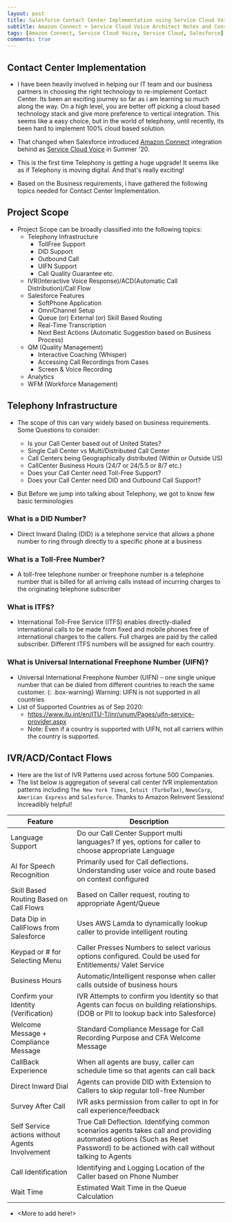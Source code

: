 ```yaml
---
layout: post
title: Salesforce Contact Center Implementation using Service Cloud Voice
subtitle: Amazon Connect + Service Cloud Voice Architect Notes and Considerations
tags: [Amazon Connect, Service Cloud Voice, Service Cloud, Salesforce]
comments: true
---
```


## Contact Center Implementation

* I have been heavily involved in helping our IT team and our business partners in choosing the right technology to re-implement Contact Center. Its been an exciting journey so far as i am learning so much along the way. On a high level, you are better off picking a cloud based technology stack and give more preference to vertical integration. This seems like a easy choice, but in the world of telephony, until recently, its been hard to implement 100% cloud based solution.

* That changed when Salesforce introduced [Amazon Connect](https://aws.amazon.com/connect/) integration behind as [Service Cloud Voice](https://www.salesforce.com/products/service-cloud/solutions/call-center-management/) in Summer '20.

* This is the first time Telephony is getting a huge upgrade! It seems like as if Telephony is moving digital. And that's really exciting!

* Based on the Business requirements, i have gathered the following topics needed for Contact Center Implementation.

## Project Scope

* Project Scope can be broadly classified into the following topics:
  * Telephony Infrastructure
    * TollFree Support
    * DID Support
    * Outbound Call
    * UIFN Support
    * Call Quality Guarantee etc.
  * IVR(Interactive Voice Response)/ACD(Automatic Call Distribution)/Call Flow
  * Salesforce Features
    * SoftPhone Application
    * OmniChannel Setup
    * Queue (or) External (or) Skill Based Routing
    * Real-Time Transcription
    * Next Best Actions (Automatic Suggestion based on Business Process)
  * QM (Quality Management)
    * Interactive Coaching (Whisper)
    * Accessing Call Recordings from Cases
    * Screen & Voice Recording
  * Analytics
  * WFM (Workforce Management)
  
## Telephony Infrastructure

* The scope of this can vary widely based on business requirements. Some Questions to consider:
  * Is your Call Center based out of United States?
  * Single Call Center vs Multi/Distributed Call Center
  * Call Centers being Geographically distributed (Within or Outside US)
  * CallCenter Business Hours (24/7 or 24/5.5 or 8/7 etc.)
  * Does your Call Center need Toll-Free Support?
  * Does your Call Center need DID and Outbound Call Support?

* But Before we jump into talking about Telephony, we got to know few basic terminologies

### What is a DID Number?
* Direct Inward Dialing (DID) is a telephone service that allows a phone number to ring through directly to a specific phone at a business

### What is a Toll-Free Number?
* A toll-free telephone number or freephone number is a telephone number that is billed for all arriving calls instead of incurring charges to the originating telephone subscriber

### What is ITFS?
* International Toll-Free Service (ITFS) enables directly-dialled international calls to be made from fixed and mobile phones free of international charges to the callers. Full charges are paid by the called subscriber. Different ITFS numbers will be assigned for each country.

### What is Universal International Freephone Number (UIFN)?
* Universal International Freephone Number (UIFN) – one single unique number that can be dialed from different countries to reach the same customer.
{: .box-warning} Warning: UIFN is not supported in all countries
* List of Supported Countries as of Sep 2020: 
  * https://www.itu.int/en/ITU-T/inr/unum/Pages/uifn-service-provider.aspx
  * Note: Even if a country is supported with UIFN, not all carriers within the country is supported.

## IVR/ACD/Contact Flows

* Here are the list of IVR Patterns used across fortune 500 Companies.
* The list below is aggregation of several call center IVR implementation patterns including `The New York Times`, `Intuit (TurboTax)`, `NewsCorp`, `American Express` and `Salesforce`. Thanks to Amazon ReInvent Sessions! Increadibly helpful!

| Feature | Description |
|--|--|
|Language Support|Do our Call Center Support multi languages? If yes, options for caller to choose appropriate Language |
|AI for Speech Recognition | Primarily used for Call deflections. Understanding user voice and route based on context configured |
|Skill Based Routing Based on Call Flows| Based on Caller request, routing to appropriate Agent/Queue |
|Data Dip in CallFlows from Salesforce| Uses AWS Lamda to dynamically lookup caller to provide intelligent routing |
|Keypad or # for Selecting Menu| Caller Presses Numbers to select various options configured. Could be used for Entitlements/ Valet Service |
|Business Hours| Automatic/Intelligent response when caller calls outside of business hours|
|Confirm your Identity (Verification)| IVR Attempts to confirm you Identity so that Agents can focus on building relationships. (DOB or PII to lookup back into Salesforce) |
|Welcome Message + Compliance Message| Standard Compliance Message for Call Recording Purpose and CFA Welcome Message |
|CallBack Experience| When all agents are busy, caller can schedule time so that agents can call back |
|Direct Inward Dial | Agents can provide DID with Extension to Callers to skip regular toll-free Number|
|Survey After Call | IVR asks permission from caller to opt in for call experience/feedback|
| Self Service actions without Agents Involvement | True Call Deflection. Identifying common scenarios agents takes call and providing automated options (Such as Reset Password) to be actioned with call without talking to Agents |
|Call Identification | Identifying and Logging Location of the Caller based on Phone Number|
|Wait Time | Estimated Wait Time in the Queue Calculation  |
    
* <More to add here!>
